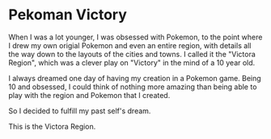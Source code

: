 # Pekoman Victory
 
When I was a lot younger, I was obsessed with Pokemon, to the point where I drew my own origial Pokemon and even an entire region, with details all the way down to the layouts of the cities and towns. I called it the "Victora Region", which was a clever play on "Victory" in the mind of a 10 year old.

I always dreamed one day of having my creation in a Pokemon game. Being 10 and obsessed, I could think of nothing more amazing than being able to play with the region and Pokemon that I created.

So I decided to fulfill my past self's dream.

This is the Victora Region.
